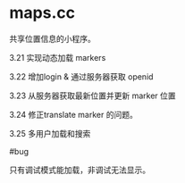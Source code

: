 # maps.cc

共享位置信息的小程序。

3.21 实现动态加载 markers

3.22 增加login & 通过服务器获取 openid

3.23 从服务器获取最新位置并更新 marker 位置

3.24 修正translate marker 的问题。

3.25 多用户加载和搜索


#bug

只有调试模式能加载，非调试无法显示。
